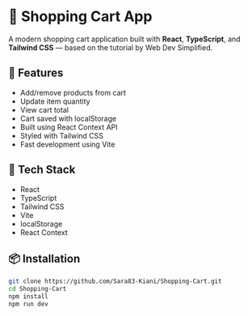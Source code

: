 # 🛒 Shopping Cart App

A modern shopping cart application built with **React**, **TypeScript**, and **Tailwind CSS** — based on the tutorial by Web Dev Simplified.

## 🚀 Features

- Add/remove products from cart
- Update item quantity
- View cart total
- Cart saved with localStorage
- Built using React Context API
- Styled with Tailwind CSS
- Fast development using Vite

## 🔧 Tech Stack

- React
- TypeScript
- Tailwind CSS
- Vite
- localStorage
- React Context

## 📦 Installation

```bash
git clone https://github.com/Sara83-Kiani/Shopping-Cart.git
cd Shopping-Cart
npm install
npm run dev

